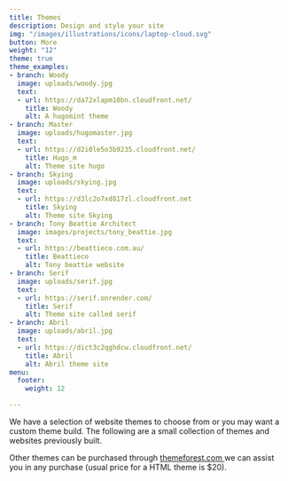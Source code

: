 ```yaml
---
title: Themes
description: Design and style your site
img: "/images/illustrations/icons/laptop-cloud.svg"
button: More
weight: "12"
theme: true
theme_examples:
- branch: Woody
  image: uploads/woody.jpg
  text:
  - url: https://da72xlapm18bn.cloudfront.net/
    title: Woody
    alt: A hugomint theme
- branch: Master
  image: uploads/hugomaster.jpg
  text:
  - url: https://d2i0le5o3b9235.cloudfront.net/
    title: Hugo_m
    alt: Theme site hugo
- branch: Skying
  image: uploads/skying.jpg
  text:
  - url: https://d3lc2o7xd817zl.cloudfront.net
    title: Skying
    alt: Theme site Skying
- branch: Tony Beattie Architect
  image: images/projects/tony_beattie.jpg
  text:
  - url: https://beattieco.com.au/
    title: Beattieco
    alt: Tony beattie website
- branch: Serif
  image: uploads/serif.jpg
  text:
  - url: https://serif.onrender.com/
    title: Serif
    alt: Theme site called serif
- branch: Abril
  image: uploads/abril.jpg
  text:
  - url: https://dict3c2qghdcw.cloudfront.net/
    title: Abril
    alt: Abril theme site
menu:
  footer:
    weight: 12

---
```

We have a selection of website themes to choose from or you may want a custom theme build. The following are a small collection of themes and websites previously built.

Other themes can be purchased through [themeforest.com ](https://themeforest.net/category/site-templates) we can assist you in any purchase (usual price for a HTML theme is \$20).